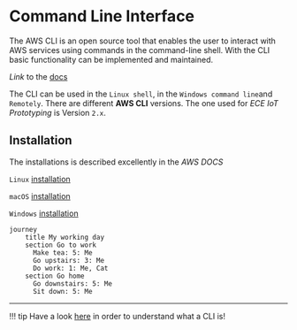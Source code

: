 # Command Line Interface
The AWS CLI is an open source tool that enables the user to interact with AWS services using commands in the command-line shell. With the CLI basic functionality can be implemented and maintained. 

*Link* to the [docs](https://docs.aws.amazon.com/cli/latest/userguide/cli-chap-welcome.html)

The CLI can be used in the `Linux shell`, in the `Windows command line`and `Remotely`. There are different **AWS CLI** versions. The one used for *ECE IoT Prototyping* is Version `2.x`. 

## Installation 
The installations is described excellently in the *AWS DOCS*

`Linux` [installation](https://docs.aws.amazon.com/cli/latest/userguide/install-cliv2-linux.html)

`macOS` [installation](https://docs.aws.amazon.com/cli/latest/userguide/install-cliv2-mac.html)

`Windows` [installation](https://docs.aws.amazon.com/cli/latest/userguide/install-cliv2-windows.html)

```mermaid
journey
    title My working day
    section Go to work
      Make tea: 5: Me
      Go upstairs: 3: Me
      Do work: 1: Me, Cat
    section Go home
      Go downstairs: 5: Me
      Sit down: 5: Me
```


---

!!! tip
    Have a look [here](https://www.w3schools.com/whatis/whatis_cli.asp) in order to understand what a CLI is!